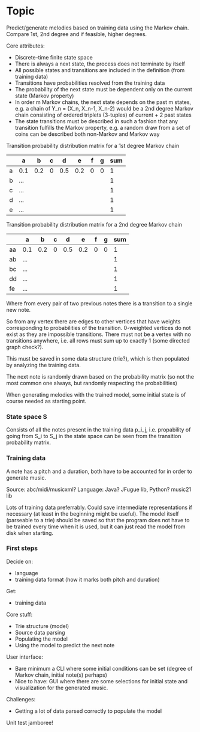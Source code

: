 # Topic

Predict/generate melodies based on training data using the Markov chain. Compare 1st, 2nd degree and if feasible, higher degrees.

Core attributes:
- Discrete-time finite state space
- There is always a next state, the process does not terminate by itself
- All possible states and transitions are included in the definition (from training data)
- Transitions have probabilities resolved from the training data
- The probability of the next state must be dependent only on the current state (Markov property)
- In order m Markov chains, the next state depends on the past m states, e.g. a chain of Y_n = (X_n, X_n-1, X_n-2) would be a 2nd degree Markov chain consisting of ordered triplets (3-tuples) of current + 2 past states
- The state transitions must be described in such a fashion that any transition fulfills the Markov property, e.g. a random draw from a set of coins can be described both non-Markov and Markov way

Transition probability distribution matrix for a 1st degree Markov chain

||a|b|c|d|e|f|g|sum|
|-|-|-|-|-|-|-|-|-|
|a|0.1|0.2|0|0.5|0.2|0|0|1|
|b|...|||||||1|
|c|...|||||||1|
|d|...|||||||1|
|e|...|||||||1|

Transition probability distribution matrix for a 2nd degree Markov chain

||a|b|c|d|e|f|g|sum|
|-|-|-|-|-|-|-|-|-|
|aa|0.1|0.2|0|0.5|0.2|0|0|1|
|ab|...|||||||1|
|bc|...|||||||1|
|dd|...|||||||1|
|fe|...|||||||1|

Where from every pair of two previous notes there is a transition to a single new note.

So from any vertex there are edges to other vertices that have weights corresponding to probabilities of the transition. 0-weighted vertices do not exist as they are impossible transitions. There must not be a vertex with no transitions anywhere, i.e. all rows must sum up to exactly 1 (some directed graph check?).

This must be saved in some data structure (trie?), which is then populated by analyzing the training data.

The next note is randomly drawn based on the probability matrix (so not the most common one always, but randomly respecting the probabilities)

When generating melodies with the trained model, some initial state is of course needed as starting point.


### State space S

Consists of all the notes present in the training data
p_i_j, i.e. propability of going from S_i to S_j in the state space can be seen from the transition probability matrix.

### Training data

A note has a pitch and a duration, both have to be accounted for in order to generate music.

Source: abc/midi/musicxml?
Language: Java? JFugue lib, Python? music21 lib

Lots of training data preferrably. Could save intermediate representations if necessary (at least in the beginning might be useful). The model itself (parseable to a trie) should be saved so that the program does not have to be trained every time when it is used, but it can just read the model from disk when starting.

### First steps

Decide on:
- language
- training data format (how it marks both pitch and duration)

Get:
- training data

Core stuff:
- Trie structure (model)
- Source data parsing
- Populating the model
- Using the model to predict the next note

User interface:
- Bare minimum a CLI where some initial conditions can be set (degree of Markov chain, initial note(s) perhaps)
- Nice to have: GUI where there are some selections for initial state and visualization for the generated music.

Challenges:
- Getting a lot of data parsed correctly to populate the model

Unit test jamboree!